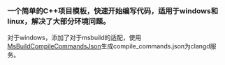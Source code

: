 ### 一个简单的C++项目模板，快速开始编写代码，适用于windows和linux，解决了大部分环境问题。

对于windows，添加了对于msbuild的适配，使用[MsBuildCompileCommandsJson](https://github.com/yhw2003/MsBuildCompileCommandsJson)生成compile_commands.json为clangd服务。